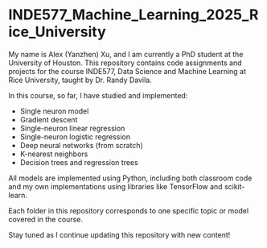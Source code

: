 # INDE577_Machine_Learning_2025_Rice_University

My name is Alex (Yanzhen) Xu, and I am currently a PhD student at the University of Houston. This repository contains code assignments and projects for the course INDE577, Data Science and Machine Learning at Rice University, taught by Dr. Randy Davila. 

In this course, so far, I have studied and implemented:
- Single neuron model
- Gradient descent
- Single-neuron linear regression
- Single-neuron logistic regression
- Deep neural networks (from scratch)
- K-nearest neighbors
- Decision trees and regression trees

All models are implemented using Python, including both classroom code and my own implementations using libraries like TensorFlow and scikit-learn.

Each folder in this repository corresponds to one specific topic or model covered in the course.

Stay tuned as I continue updating this repository with new content!
